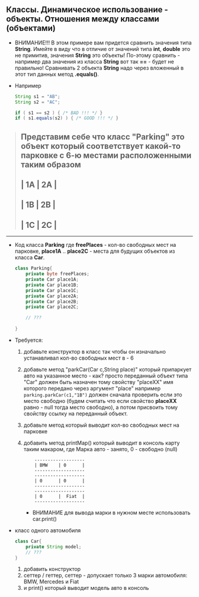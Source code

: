 ## Классы. Динамическое использование - объекты. Отношения между классами (объектами)

* ВНИМАНИЕ!!! В этом примере вам придется сравнить значения типа **String**. Имейте в виду что в отличие от значений типа **int**, **double** это не примитив, значения **String** это объекты! По-этому сравнить - например два значения из класса **String** вот так **==** - будет не правильно! Сравнивать 2 объекта **String** надо через вложенный в этот тип данных метод **.equals()**.

* Например 
    ```java
    String s1 = "AB";
    String s2 = "AC";

    if ( s1 == s2 ) { /* BAD !!! */ }
    if ( s1.equals(s2) ) { /* GOOD !!! */ }
    ```


> Представим себе что класс "Parking" это объект который соответствует
> какой-то парковке с 6-ю местами расположенными таким образом
> -----------
> | 1A | 2A |
> -----------
> | 1B | 2B |
> -----------
> | 1C | 2C |
> -----------

---

* Код класса **Parking** где **freePlaces** - кол-во свободных мест на парковке, **place1A** .. **place2C** - места для будущих объектов из класса **Car**.
    ```java
    class Parking{
        private byte freePlaces; 
        private Car place1A;
        private Car place1B;
        private Car place1C;
        private Car place2A;
        private Car place2B;
        private Car place2C;

        // ???
        
    }
    ```
* Требуется:
  1. добавьте конструктор в класс так чтобы он изначально устанавливал кол-во свободных мест в - 6

  2. добавьте метод "parkCar(Car c,String place)" который припаркует авто на указанное место - как? просто переданный объект типа "Car" должен быть назначен тому свойству "placeXX" имя которого передано через аргумент "place"  например ```parking.parkCar(c1,"1B")``` должен сначала проверить если это место свободно (будем считать что если свойство **placeXX** равно - null тогда место свободно), а потом присвоить тому свойству ссылку на переданный объект.

  3. добавьте метод который выводит кол-во свободных мест на парковке

  4. добавить метод printMap() который выводит в консоль карту таким макаром, где Марка авто - занято, 0 - свободно (null)
        ``` 
            -------------------
            | BMW    | 0      |
            -------------------
            -------------------
            | 0      | 0      |
            -------------------
            -------------------
            | 0      |  Fiat  |
            -------------------
        ```   
        
        * ВНИМАНИЕ для вывода марки в нужном месте использовать car.print()     
         

* класс одного автомобиля
 
    ```java 
    class Car{
        private String model;
        // ???
    }      
    ```  
    1. добавить конструктор
    2. сеттер / геттер, сеттер - допускает только 3 марки автомобиля: BMW, Mercedes и Fiat
    3. и print() который выводит модель авто в консоль